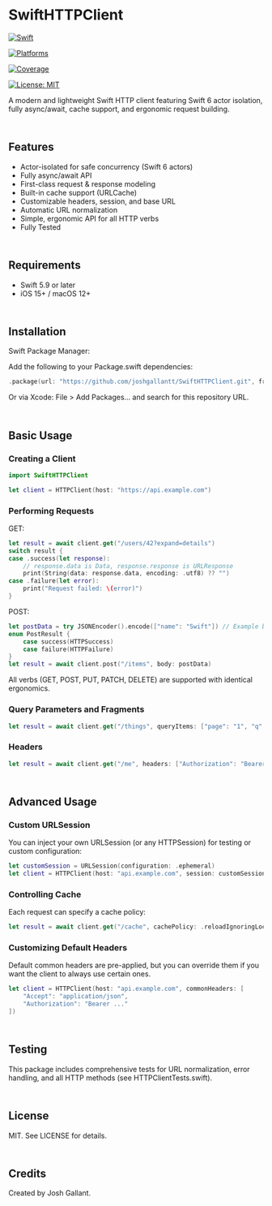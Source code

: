 # SwiftHTTPClient

<!-- Swift version badge -->
[![Swift](https://img.shields.io/badge/Swift-5.9-orange.svg?style=flat)](https://swift.org)

<!-- Platforms badge -->
[![Platforms](https://img.shields.io/badge/Platforms-iOS%2015%2B%20%7C%20iPadOS%2015%2B%20%7C%20macOS%2012%2B%20%7C%20watchOS%208%2B-blue.svg?style=flat)](#requirements)

<!-- Code coverage badge (static) -->
[![Coverage](https://img.shields.io/badge/Coverage-94%25-brightgreen.svg?style=flat)](#)

<!-- License badge -->
[![License: MIT](https://img.shields.io/badge/License-MIT-yellow.svg)](./LICENSE)


A modern and lightweight Swift HTTP client featuring Swift 6 actor isolation, fully async/await, cache support, and ergonomic request building.


## <br> Features
- Actor-isolated for safe concurrency (Swift 6 actors)
- Fully async/await API
- First-class request & response modeling
- Built-in cache support (URLCache)
- Customizable headers, session, and base URL
- Automatic URL normalization
- Simple, ergonomic API for all HTTP verbs
- Fully Tested



## <br> Requirements
- Swift 5.9 or later
- iOS 15+ / macOS 12+



## <br> Installation

Swift Package Manager:

Add the following to your Package.swift dependencies:

```Swift
.package(url: "https://github.com/joshgallantt/SwiftHTTPClient.git", from: "1.0.0")
```

Or via Xcode: File > Add Packages... and search for this repository URL.



## <br> Basic Usage

### Creating a Client

```Swift
import SwiftHTTPClient

let client = HTTPClient(host: "https://api.example.com")
```

### Performing Requests

GET:

```Swift
let result = await client.get("/users/42?expand=details")
switch result {
case .success(let response):
    // response.data is Data, response.response is URLResponse
    print(String(data: response.data, encoding: .utf8) ?? "")
case .failure(let error):
    print("Request failed: \(error)")
}
```

POST:

```Swift
let postData = try JSONEncoder().encode(["name": "Swift"]) // Example body
enum PostResult {
    case success(HTTPSuccess)
    case failure(HTTPFailure)
}
let result = await client.post("/items", body: postData)
```

All verbs (GET, POST, PUT, PATCH, DELETE) are supported with identical ergonomics.

### Query Parameters and Fragments

```Swift
let result = await client.get("/things", queryItems: ["page": "1", "q": "foo"], fragment: "details")
```

### Headers

```Swift
let result = await client.get("/me", headers: ["Authorization": "Bearer TOKEN"])
```


## <br> Advanced Usage

### Custom URLSession

You can inject your own URLSession (or any HTTPSession) for testing or custom configuration:

```Swift
let customSession = URLSession(configuration: .ephemeral)
let client = HTTPClient(host: "api.example.com", session: customSession)
```

### Controlling Cache

Each request can specify a cache policy:

```Swift
let result = await client.get("/cache", cachePolicy: .reloadIgnoringLocalCacheData)
```

### Customizing Default Headers

Default common headers are pre-applied, but you can override them if you want the client to always use certain ones.

```Swift
let client = HTTPClient(host: "api.example.com", commonHeaders: [
    "Accept": "application/json",
    "Authorization": "Bearer ..."
])
```



## <br> Testing

This package includes comprehensive tests for URL normalization, error handling, and all HTTP methods (see HTTPClientTests.swift).


## <br> License

MIT. See LICENSE for details.



## <br> Credits

Created by Josh Gallant.
